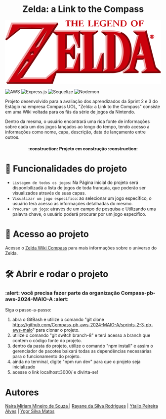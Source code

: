 <h1 align="center"> Zelda: a Link to the Compass </h1>
<p align="center">
<img src="/public/assets/Zelda_Logo.png">
</p>

![AWS](https://img.shields.io/badge/AWS-%23FF9900.svg?style=for-the-badge&logo=amazon-aws&logoColor=white)
![Express.js](https://img.shields.io/badge/express.js-%23404d59.svg?style=for-the-badge&logo=express&logoColor=%2361DAFB)
![Sequelize](https://img.shields.io/badge/Sequelize-52B0E7?style=for-the-badge&logo=Sequelize&logoColor=white)
![Nodemon](https://img.shields.io/badge/NODEMON-%23323330.svg?style=for-the-badge&logo=nodemon&logoColor=%BBDEAD)

Projeto desenvolvido para a avaliação dos aprendizados da Sprint 2 e 3 do Estágio na empresa Compass UOL, "Zelda: a Link to the Compass" consiste em uma Wiki voltada para os fãs da série de jogos da Nintendo.

Dentro da mesma, o usuário encontrará uma rica fonte de informações sobre cada um dos jogos lançados ao longo do tempo, tendo acesso a informações como nome, capa, descrição, data de lançamento entre outros.

<h4 align = "Center">
 :construction: Projeto em construção :construction: 
</h4>

# :hammer: Funcionalidades do projeto

- `Listagem de todos os jogos`: Na Página inicial do projeto será disponibilizadá a lista de jogos de toda franquia, que poderão ser visualizados através de suas capas.
- `Visualizar um jogo específico`: ao selecionar um jogo específico, o usuário terá acesso as informações detalhadas do mesmo.
- `Procurar um jogo`: através de um campo de pesquisa e Utilizando uma palavra chave, o usuário poderá procurar por um jogo específico.

# 📁 Acesso ao projeto
Acesse o [Zelda Wiki Compass](http://zelda-wiki-compass.us-east-1.elasticbeanstalk.com) para mais informações sobre o universo do Zelda.
# 🛠️ Abrir e rodar o projeto
### :alert: você precisa fazer parte da organização Compass-pb-aws-2024-MAIO-A :alert:
Siga o passo-a-passo:
1. abra o GitBash e utilize o comando "git clone  https://github.com/Compass-pb-aws-2024-MAIO-A/sprints-2-3-pb-aws-maio" para clonar o projeto.
2. utilize o comando "git switch branch-8" e terá acesso a branch que contém o código fonte do projeto.
3. dentro da pasta do projeto, utilize o comando "npm install" e assim o gerenciador de pacotes baixará todas as dependências necessárias para o funcionamento do projeto.
4. ainda no terminal, digite "npm run dev" para que o projeto seja inicializado
5. acesse o link <a>localhost:3000/</a> e divirta-se!

# Autores
<a href ="https://github.com/NairaMiriam02">Naira Miriam Mineiro de Souza
</a> |
<a href ="https://github.com/RaVeNsszz">Rayane da Silva Rodrigues</a> |
<a href ="https://github.com/YtalloAlves">Ytallo Peireira Alves</a> |
<a href ="https://github.com/Ygor-Matos">Ygor Silva Matos<a>
